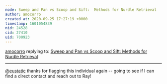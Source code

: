 ```yaml
---
node: Sweep and Pan vs Scoop and Sift:  Methods for Nurdle Retrieval
author: amocorro
created_at: 2020-09-25 17:27:19 +0000
timestamp: 1601054839
nid: 24528
cid: 27410
uid: 700923
---
```




[amocorro](../profile/amocorro) replying to: [Sweep and Pan vs Scoop and Sift:  Methods for Nurdle Retrieval](../notes/eustatic/09-05-2020/sweep-and-pan-vs-scoop-and-sift-methods-for-nurdle-retrieval)

----
[@eustatic](/profile/eustatic) thanks for flagging this individual again -- going to see if I can find a direct contact and reach out to Ray! 